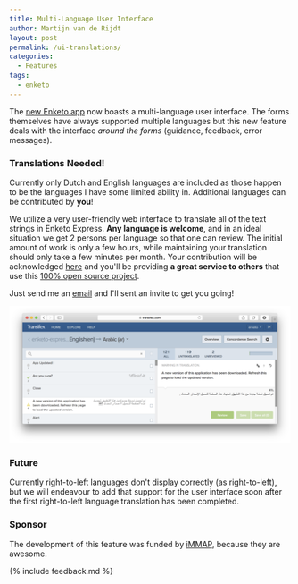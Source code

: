 ```yaml
---
title: Multi-Language User Interface
author: Martijn van de Rijdt
layout: post
permalink: /ui-translations/
categories:
  - Features
tags:
  - enketo
---
```


The [new Enketo app](/enketo-express) now boasts a multi-language user interface. The forms themselves have always supported multiple languages but this new feature deals with the interface _around the forms_ (guidance, feedback, error messages).

### Translations Needed!

Currently only Dutch and English languages are included as those happen to be the languages I have some limited ability in. Additional languages can be contributed by **you**! 

We utilize a very user-friendly web interface to translate all of the text strings in Enketo Express. **Any language is welcome**, and in an ideal situation we get 2 persons per language so that one can review. The initial amount of work is only a few hours, while maintaining your translation should only take a few minutes per month. Your contribution will be acknowledged [here](https://github.com/kobotoolbox/enketo-express#translation) and you'll be providing **a great service to others** that use this [100% open source project](/now-fully-open-source).

Just send me an [email](mailto:martijn@enketo.org) and I'll sent an invite to get you going!

[![Transifex Screenshot](../files/2015/02/transifex.png "Transifex Screenshot")](https://www.transifex.com/projects/p/enketo-express/)

### Future

Currently right-to-left languages don't display correctly (as right-to-left), but we will endeavour to add that support for the user interface soon after the first right-to-left language translation has been completed.

### Sponsor

The development of this feature was funded by [iMMAP](http://immap.org), because they are awesome.

{% include feedback.md %}
